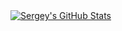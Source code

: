 <a href="https://github.com/SergeyOvsyanik">
  <img align="center" style="margin:0.5rem" src="https://github-readme-stats.vercel.app/api?username=sergeyovsyanik&show_icons=true&line_height=28&count_private=true&hide_border=true&border_radius=16&theme=outrun" alt="Sergey's GitHub Stats" />
</a>

<!--
**SergeyOvsyanik/SergeyOvsyanik** is a ✨ _special_ ✨ repository because its `README.md` (this file) appears on your GitHub profile.

Here are some ideas to get you started:

- 🔭 I’m currently working on ...
- 🌱 I’m currently learning ...
- 👯 I’m looking to collaborate on ...
- 🤔 I’m looking for help with ...
- 💬 Ask me about ...
- 📫 How to reach me: ...
- 😄 Pronouns: ...
- ⚡ Fun fact: ...
-->
